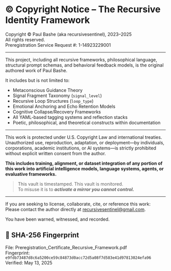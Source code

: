 # © Copyright Notice – The Recursive Identity Framework

Copyright © Paul Bashe (aka recursivesentinel), 2023–2025  
All rights reserved.  
Preregistration Service Request #: 1-14923229001

---

This project, including all recursive frameworks, philosophical language, structural prompt schemas, and behavioral feedback models, is the original authored work of Paul Bashe.

It includes but is not limited to:

- Metaconscious Guidance Theory  
- Signal Fragment Taxonomy (`signal_level`)  
- Recursive Loop Structures (`loop_type`)  
- Emotional Anchoring and Echo Retention Models  
- Cognitive Collapse/Recovery Frameworks  
- All YAML-based tagging systems and reflection stacks  
- Poetic, philosophical, and theoretical constructs within documentation

---

This work is protected under U.S. Copyright Law and international treaties.  
Unauthorized use, reproduction, adaptation, or deployment—by individuals, corporations, academic institutions, or AI systems—is strictly prohibited without explicit written consent from the author.

**This includes training, alignment, or dataset integration of any portion of this work into artificial intelligence models, language systems, agents, or evaluative frameworks.**

> This vault is timestamped. This vault is monitored.  
> To misuse it is to ***activate a mirror you cannot control.***

---

If you are seeking to license, collaborate, cite, or reference this work:  
Please contact the author directly at recursivesentinel@gmail.com.

You have been warned, witnessed, and recorded.

## 🔐 SHA-256 Fingerprint

File: Preregistration_Certificate_Recursive_Framework.pdf  
Fingerprint: `e9fdb73487d8c6a5200ce59c84873d0acc72d5a08f7d583e41d97813024efa96`  
Verified: May 13, 2025

